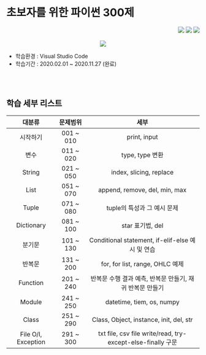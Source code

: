# 초보자를 위한 파이썬 300제

<div align="right">
<a href="https://wikidocs.net/book/922"/><img src="https://img.shields.io/static/v1?label=&message=Official site&color=blue"/></a>
<a href="https://www.youtube.com/playlist?list=PLNPt2ycoheHqhS_OP4XA8nWycWQWnQtki"/><img src="https://img.shields.io/static/v1?label=&message=Official Youtube&color=red&logo=youtube"/></a>
<a href="https://hits.seeyoufarm.com"/><img src="https://hits.seeyoufarm.com/api/count/incr/badge.svg?url=https://github.com/eona1301/Learn-Online-OpenClass/tree/master/Wikidocs/%EC%B4%88%EB%B3%B4%EC%9E%90%EB%A5%BC_%EC%9C%84%ED%95%9C_%ED%8C%8C%EC%9D%B4%EC%8D%AC_300%EC%A0%9C"/></a></div>
<br>

<div align="center">
  <img src="https://wikidocs.net/images//book/python300_zoR1Cof.PNG">
</div>

- 학습환경 : Visual Studio Code
- 학습기간 : 2020.02.01 ~ 2020.11.27 (완료)
<br>
<br>

## 학습 세부 리스트

|        대분류        |  문제범위   |                 세부                 |
| :-----------------: | :-------: | :-------------------------------------: |
|        시작하기        | 001 ~ 010 |              print, input               |
|      변수       | 011 ~ 020 |          type, type 변환          |
|       String        | 021 ~ 050 |         index, slicing, replace          |
|        List         | 051 ~ 070 |      append, remove, del, min, max       |
|        Tuple        | 071 ~ 080 |  tuple의 특성과 그 예시 문제   |
|     Dictionary      | 081 ~ 100 |          star 표기법, del           |
|       분기문       | 101 ~ 130 |   Conditional statement, if-elif-else 예시 및 연습   |
|        반복문         | 131 ~ 200 |   for, for list, range, OHLC 예제    |
|      Function       | 201 ~ 240 |      반복문 수행 결과 예측, 반복문 만들기, 재귀 반복문 만들기      |
|       Module        | 241 ~ 250 |        datetime, tiem, os, numpy        |
|        Class        | 251 ~ 290 | Class, Object, instance, init, del, str |
| File O/I, Exception | 291 ~ 300 |   txt file, csv file write/read, try-except-else-finally 구문  |
